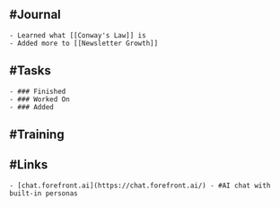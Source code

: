 ## #Journal
	- Learned what [[Conway's Law]] is
	- Added more to [[Newsletter Growth]]
## #Tasks
	- ### Finished
	- ### Worked On
	- ### Added
## #Training
## #Links
	- [chat.forefront.ai](https://chat.forefront.ai/) - #AI chat with built-in personas